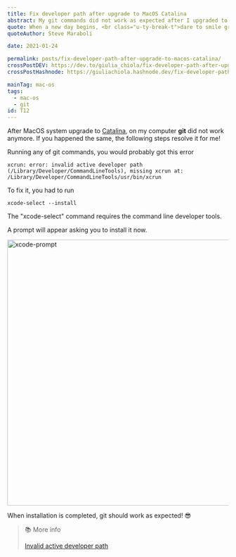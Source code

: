 ```yaml
---
title: Fix developer path after upgrade to MacOS Catalina
abstract: My git commands did not work as expected after I upgraded to MacOS Catalina, here is how to fix the developer path error.
quote: When a new day begins, <br class="u-ty-break-t">dare to smile gratefully
quoteAuthor: Steve Maraboli

date: 2021-01-24

permalink: posts/fix-developer-path-after-upgrade-to-macos-catalina/
crossPostDEV: https://dev.to/giulia_chiola/fix-developer-path-after-upgrade-to-macos-catalina-32in
crossPostHashnode: https://giuliachiola.hashnode.dev/fix-developer-path-after-upgrade-to-macos-catalina

mainTag: mac-os
tags:
  - mac-os
  - git
id: T12
---
```


After MacOS system upgrade to [Catalina](https://www.apple.com/macos/catalina/), on my computer **git** did not work anymore. If you happened the same, the following steps resolve it for me!

Running any of git commands, you would probably got this error

```shell
xcrun: error: invalid active developer path (/Library/Developer/CommandLineTools), missing xcrun at: /Library/Developer/CommandLineTools/usr/bin/xcrun
```

To fix it, you had to run

```shell
xcode-select --install
```

The "xcode-select" command requires the command line developer tools.

A prompt will appear asking you to install it now.

<img loading="lazy" src="https://res.cloudinary.com/giuliachiola/image/upload/v1585479297/super-blog/T12-mac-os-catalina/xcode-prompt_n6obrx.jpg" alt="xcode-prompt" width="1146" height="604">

When installation is completed, git should work as expected! 😎

> 📚 More info
>
> [Invalid active developer path](https://apple.stackexchange.com/questions/254380/why-am-i-getting-an-invalid-active-developer-path-when-attempting-to-use-git-a)
